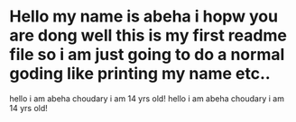 # Hello my name is abeha i hopw you are dong well this is my first readme file so i am just going to do a normal goding like printing my name etc..

hello i am abeha choudary i am 14 yrs old!
hello i am abeha choudary i am 14 yrs old!